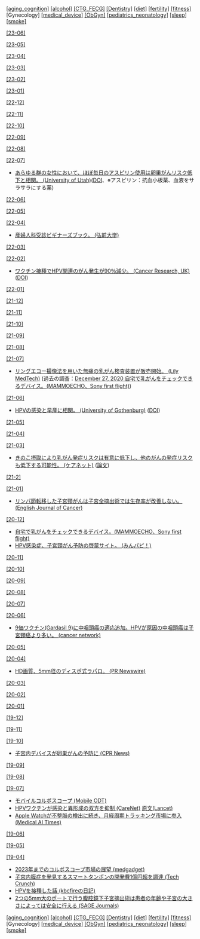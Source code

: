 [\[aging_cognition\]](aging_cognition.md) [\[alcohol\]](alcohol.md) [\[CTG_FECG\]](CTG_FECG.md) [\[Dentistry\]](Dentistry.md) [\[diet\]](diet.md) [\[fertility\]](fertility.md) [\[fitness\]](fitness.md) \[Gynecology\] [\[medical_device\]](medical_device.md) [\[ObGyn\]](ObGyn.md) [\[pediatrics_neonatology\]](pediatrics_neonatology.md) [\[sleep\]](sleep.md)  [\[smoke\]](smoke.md)

[\[23-06\]](2306.md)

[\[23-05\]](2305.md)

[\[23-04\]](2304.md)

[\[23-03\]](2303.md)

[\[23-02\]](2302.md)

[\[23-01\]](2301.md)

[\[22-12\]](2212.md)

[\[22-11\]](2211.md)

[\[22-10\]](2210.md)

[\[22-09\]](2209.md)

[\[22-08\]](2208.md)

[\[22-07\]](2207.md)
* [あらゆる群の女性において、ほぼ毎日のアスピリン使用は卵巣がんリスク低下と相関。 (University of Utah)](https://healthcare.utah.edu/huntsmancancerinstitute/news/2022/07/frequent-aspirin-use-shows-promise-for-preventing-ovarian-cancer-in-individuals-at-higher-risk.php)([DOI](https://dx.doi.org/10.1200/JCO.21.01900)、※アスピリン：抗血小板薬、血液をサラサラにする薬)

[\[22-06\]](2206.md)

[\[22-05\]](2205.md)

[\[22-04\]](2204.md)
* [産婦人科受診ビギナーズブック。 (弘前大学)](https://medical.nikkeibp.co.jp/mem/pub/data/pdf/HIROSAKI.pdf)

[\[22-03\]](2203.md)

[\[22-02\]](2202.md)
* [ワクチン接種でHPV関連のがん発生が90％減少。 (Cancer Research, UK)](https://www.cancerresearchuk.org/about-cancer/cervical-cancer/getting-diagnosed/screening/about) ([DOI](https://doi.org/10.1016/S0140-6736(21)02178-4))

[\[22-01\]](2201.md)

[\[21-12\]](2112.md)

[\[21-11\]](2111.md)

[\[21-10\]](2110.md)

[\[21-09\]](2109.md)

[\[21-08\]](2108.md)

[\[21-07\]](2107.md)
* [リングエコー撮像法を用いた無痛の乳がん検査装置が販売開始。 (Lily MedTech)](https://www.lilymedtech.com/wp-content/uploads/2021/05/20210510.pdf?fbclid=IwAR204xM_4sCubpGzRlNM_Vft3MQH6_rLIjUJpBF7jjlhoHaeN-eq2mALFy0) (過去の調査：[December 27, 2020 自宅で乳がんをチェックできるデバイス。(MAMMOECHO、Sony first flight)](2012.md))

[\[21-06\]](2106.md)
* [HPVの感染と早産に相関。 (University of Gothenburg)](https://www.gu.se/en/news/infection-with-human-papillomavirus-linked-to-higher-risk-of-preterm-birth) ([DOI](https://doi.org/10.1371/journal.pmed.1003641))

[\[21-05\]](2105.md)

[\[21-04\]](2104.md)

[\[21-03\]](2103.md)
* [きのこ摂取により乳がん発症リスクは有意に低下し、他のがんの発症リスクも低下する可能性。 (ケアネット)](https://www.carenet.com/news/general/carenet/51905) ([論文](https://academic.oup.com/advances/advance-article-abstract/doi/10.1093/advances/nmab015/6174025))

[\[21-2\]](2102.md)

[\[21-01\]](2101.md)
* [リンパ節転移した子宮頸がんは子宮全摘出術では生存率が改善しない。 (English Journal of Cancer)](https://www.ejcancer.com/article/S0959-8049(20)31326-5/abstract)

[\[20-12\]](2012.md)
* [自宅で乳がんをチェックできるデバイス。(MAMMOECHO、Sony first flight)](https://first-flight.sony.com/pj/mammoecho)
* [HPV感染症、子宮頸がん予防の啓蒙サイト。 (みんパピ！)](https://minpapi.jp/)

[\[20-11\]](2011.md)

[\[20-10\]](2010.md)

[\[20-09\]](2009.md)

[\[20-08\]](2008.md)

[\[20-07\]](2007.md)

[\[20-06\]](2006.md)
* [9価ワクチン(Gardasil 9)に中咽頭癌の適応追加。HPVが原因の中咽頭癌は子宮頸癌より多い。 (cancer network)](https://www.cancernetwork.com/view/fda-approves-gardasil-9-for-prevention-of-oropharyngeal-head-and-neck-cancers-caused-by-hpv)

[\[20-05\]](2005.md)

[\[20-04\]](2004.md)
* [HD画質、5mm径のディスポ式ラパロ。 (PR Newswire)](https://www.prnewswire.com/news-releases/fda-clears-new-disposable-fog-free-articulating-5mm-laparoscope-301040004.html)

[\[20-03\]](2003.md)

[\[20-02\]](2002.md)

[\[20-01\]](2001.md)

[\[19-12\]](1912.md)

[\[19-11\]](1911.md)

[\[19-10\]](1910.md)
* [子宮内デバイスが卵巣がんの予防に (CPR News)](https://www.cpr.org/2019/09/11/cu-study-finds-link-between-iuds-and-lower-risk-of-ovarian-cancer/)

[\[19-09\]](1909.md)

[\[19-08\]](1908.md)

[\[19-07\]](1907.md)
* [モバイルコルポスコープ (Mobile ODT)](https://www.mobileodt.com/products/eva-colpo/)  
* [HPVワクチンが感染と異形成の双方を抑制 (CareNet)](https://www.carenet.com/news/journal/carenet/48301) [原文(Lancet)](https://www.thelancet.com/journals/lancet/article/PIIS0140-6736(19)30298-3/fulltext)  
* [Apple Watchが不整脈の検出に続き、月経周期トラッキング市場に参入 (Medical AI Times)](https://aitimes.media/2019/06/26/3027/?13570)

[\[19-06\]](1906.md)

[\[19-05\]](1905.md)

[\[19-04\]](1904.md)
* [2023年までのコルポスコープ市場の展望 (medgadget)](https://www.medgadget.com/2019/04/colposcopy-market-2019-major-key-vendors-carl-zeiss-olympus-corporation-danaher-corporation-philips-healthcare-coopersurgical-mckesson-corporation-and-others-forecast-2023.html)
* [子宮内膜症を発見するスマートタンポンの開発費1億円超を調達 (Tech Crunch)](https://jp.techcrunch.com/2019/04/02/2019-04-01-a-startup-trying-to-detect-endometriosis-through-smart-tampons-just-landed-9-million-in-series-a-funding/)  
* [HPVを接種した話 (kbcfireの日記)](https://kbcfire.hatenablog.com/entry/2019/04/07/103647)  
* [2つの5mm大のポートで行う腹腔鏡下子宮摘出術は患者の年齢や子宮の大きさによっては安全に行える (SAGE Journals)](https://journals.sagepub.com/doi/10.1177/1553350619827693)

[\[aging_cognition\]](aging_cognition.md) [\[alcohol\]](alcohol.md) [\[CTG_FECG\]](CTG_FECG.md) [\[Dentistry\]](Dentistry.md) [\[diet\]](diet.md) [\[fertility\]](fertility.md) [\[fitness\]](fitness.md) \[Gynecology\] [\[medical_device\]](medical_device.md) [\[ObGyn\]](ObGyn.md) [\[pediatrics_neonatology\]](pediatrics_neonatology.md) [\[sleep\]](sleep.md) [\[smoke\]](smoke.md)
